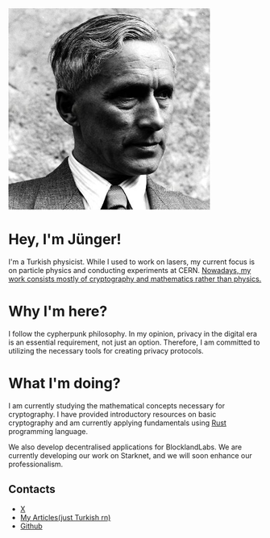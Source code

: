 <img src="junger.jpeg" alt="junger">

# Hey, I'm Jünger!

I'm a Turkish physicist. While I used to work on lasers, my current focus is on particle physics and conducting experiments at CERN.
<ins>Nowadays, my work consists mostly of cryptography and mathematics rather than physics.</ins>


# Why I'm here?

I follow the cypherpunk philosophy. In my opinion, privacy in the digital era is an essential requirement, not just an option. Therefore, I am committed to utilizing the necessary tools for creating privacy protocols.


# What I'm doing?

I am currently studying the mathematical concepts necessary for cryptography. I have provided introductory resources on basic cryptography and am currently applying fundamentals using <ins>Rust</ins> programming language.

We also develop decentralised applications for BlocklandLabs. We are currently developing our work on Starknet, and we will soon enhance our professionalism.


## Contacts

- [X](https://twitter.com/Junger0x)
- [My Articles(just Turkish rn)](https://0xjunger.substack.com/)
- [Github](https://github.com/0xjunger/)

